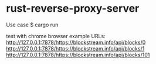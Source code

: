 # rust-reverse-proxy-server

Use case
$ cargo run

test with chrome browser
example URLs:
http://127.0.0.1:7878/https://blockstream.info/api/blocks/0
http://127.0.0.1:7878/https://blockstream.info/api/blocks/1
http://127.0.0.1:7878/https://blockstream.info/api/blocks/101